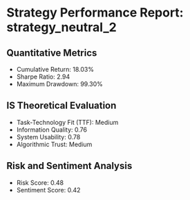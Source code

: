 # Strategy Performance Report: strategy_neutral_2

## Quantitative Metrics
- Cumulative Return: 18.03%
- Sharpe Ratio: 2.94
- Maximum Drawdown: 99.30%

## IS Theoretical Evaluation
- Task-Technology Fit (TTF): Medium
- Information Quality: 0.76
- System Usability: 0.78
- Algorithmic Trust: Medium

## Risk and Sentiment Analysis
- Risk Score: 0.48
- Sentiment Score: 0.42
